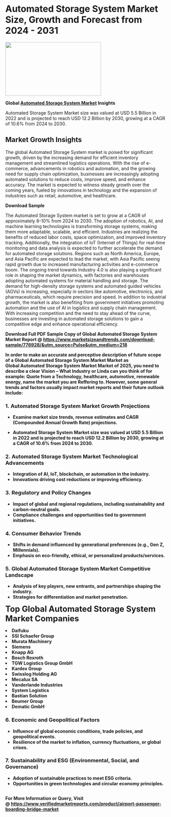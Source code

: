<H1>Automated Storage System Market Size, Growth and Forecast from 2024 - 2031</H1><img class="aligncenter size-medium wp-image-584254" src="https://thirdeyenews.in/wp-content/uploads/2024/09/Global-Market-Research-300x168.jpeg" alt="" width="300" height="168" /><p><strong>Global&nbsp;<a href="https://www.marketsizeandtrends.com/download-sample/776928/&amp;utm_source=Pulse&amp;utm_medium=218">Automated Storage System Market</a> Insights</strong></p><p>Automated Storage System Market size was valued at USD 5.5 Billion in 2022 and is projected to reach USD 12.2 Billion by 2030, growing at a CAGR of 10.6% from 2024 to 2030.</p><p><h2>Market Growth Insights</h2> <p>The global Automated Storage System market is poised for significant growth, driven by the increasing demand for efficient inventory management and streamlined logistics operations. With the rise of e-commerce, advancements in robotics and automation, and the growing need for supply chain optimization, businesses are increasingly adopting automated solutions to reduce costs, improve speed, and enhance accuracy. The market is expected to witness steady growth over the coming years, fueled by innovations in technology and the expansion of industries such as retail, automotive, and healthcare.</p> <p><strong>Download Sample</strong></p> <p>The Automated Storage System market is set to grow at a CAGR of approximately 8-10% from 2024 to 2030. The adoption of robotics, AI, and machine learning technologies is transforming storage systems, making them more adaptable, scalable, and efficient. Industries are realizing the benefits of reduced labor costs, space optimization, and improved inventory tracking. Additionally, the integration of IoT (Internet of Things) for real-time monitoring and data analysis is expected to further accelerate the demand for automated storage solutions. Regions such as North America, Europe, and Asia Pacific are expected to lead the market, with Asia Pacific seeing rapid growth due to increased manufacturing activities and e-commerce boom. The ongoing trend towards Industry 4.0 is also playing a significant role in shaping the market dynamics, with factories and warehouses adopting automated systems for material handling and storage. The demand for high-density storage systems and automated guided vehicles (AGVs) is increasing, especially in sectors like automotive, electronics, and pharmaceuticals, which require precision and speed. In addition to industrial growth, the market is also benefiting from government initiatives promoting automation and the use of AI in logistics and supply chain management. With increasing competition and the need to stay ahead of the curve, businesses are investing in automated storage solutions to gain a competitive edge and enhance operational efficiency. <p><strong></p><p><span class=""><strong>Download Full PDF Sample Copy of Global Automated Storage System Market Report</strong> @ <a href="https://www.marketsizeandtrends.com/download-sample/776928/&amp;utm_source=Pulse&amp;utm_medium=218" target="_blank">https://www.marketsizeandtrends.com/download-sample/776928/&amp;utm_source=Pulse&amp;utm_medium=218</a></span></p><p>In order to make an accurate and perceptive description of future scope of a Global&nbsp;Automated Storage System Market Market as Global&nbsp;Automated Storage System Market Market of 2025, you need to describe a clear Vision &ndash; What Industry or Linda can you think of for example: Quote from a Technology, healthcare, automotive, renewable energy, name the market you are Reffering to. However, some general trends and factors usually impact market reports and their future outlook include:</p><h3>1.&nbsp;<strong>Automated Storage System Market Growth Projections</strong></h3><ul><li>Examine market size trends, revenue estimates and CAGR (Compounded Annual Growth Rate) projections.</li><li><p>Automated Storage System Market size was valued at USD 5.5 Billion in 2022 and is projected to reach USD 12.2 Billion by 2030, growing at a CAGR of 10.6% from 2024 to 2030.</p></li></ul><h3>2.&nbsp;<strong>Automated Storage System Market Technological Advancements</strong></h3><ul><li>Integration of AI, IoT, blockchain, or automation in the industry.</li><li>Innovations driving cost reductions or improving efficiency.</li></ul><h3>3.&nbsp;<strong>Regulatory and Policy Changes</strong></h3><ul><li>Impact of global and regional regulations, including sustainability and carbon-neutral goals.</li><li>Compliance challenges and opportunities tied to government initiatives.</li></ul><h3>4.&nbsp;<strong>Consumer Behavior Trends</strong></h3><ul><li>Shifts in demand influenced by generational preferences (e.g., Gen Z, Millennials).</li><li>Emphasis on eco-friendly, ethical, or personalized products/services.</li></ul><h3>5.&nbsp;<strong>Global Automated Storage System Market Competitive Landscape</strong></h3><ul><li>Analysis of key players, new entrants, and partnerships shaping the industry.</li><li>Strategies for differentiation and market penetration.</li></ul><p data-pm-slice="1 1 []"><span style="color: inherit; font-family: inherit; font-size: 25px;">Top Global Automated Storage System Market Companies</span></p><div class="" data-test-id=""><p><li>Daifuku</li><li> SSI Schaefer Group</li><li> Murata Machinery</li><li> Siemens</li><li> Knapp AG</li><li> Bosch Rexroth</li><li> TGW Logistics Group GmbH</li><li> Kardex Group</li><li> Swisslog Holding AG</li><li> Mecalux SA</li><li> Vanderlande Industries</li><li> System Logistics</li><li> Bastian Solution</li><li> Beumer Group</li><li> Dematic GmbH</li></p></div><h3>6.&nbsp;<strong>Economic and Geopolitical Factors</strong></h3><ul><li>Influence of global economic conditions, trade policies, and geopolitical events.</li><li>Resilience of the market to inflation, currency fluctuations, or global crises.</li></ul><h3>7.&nbsp;<strong>Sustainability and ESG (Environmental, Social, and Governance)</strong></h3><ul><li>Adoption of sustainable practices to meet ESG criteria.</li><li>Opportunities in green technologies and circular economy principles.</li></ul><h2><strong style="font-size: 14px;">For More Information or Query, Visit @&nbsp;</strong><a style="background-color: #ffffff; font-size: 14px;" href="https://www.marketsizeandtrends.com/report/automated-storage-system-market/" target="_blank">https://www.verifiedmarketreports.com/product/airport-passenger-boarding-bridge-market</a></h2>
